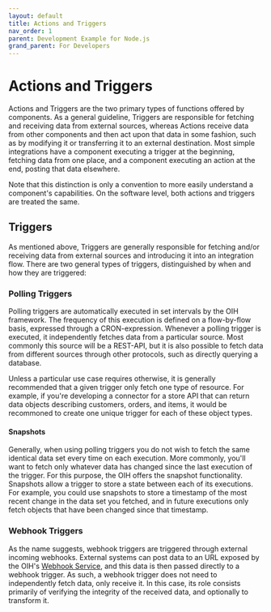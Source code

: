 ```yaml
---
layout: default
title: Actions and Triggers
nav_order: 1
parent: Development Example for Node.js
grand_parent: For Developers
---
```


# Actions and Triggers

Actions and Triggers are the two primary types of functions offered by components. As a general guideline, Triggers are responsible for fetching and receiving data from external sources, whereas Actions receive data from other components and then act upon that data in some fashion, such as by modifying it or transferring it to an external destination. Most simple integrations have a component executing a trigger at the beginning, fetching data from one place, and a component executing an action at the end, posting that data elsewhere.

Note that this distinction is only a convention to more easily understand a component's capabilities. On the software level, both actions and triggers are treated the same.

## Triggers

As mentioned above, Triggers are generally responsible for fetching and/or receiving data from external sources and introducing it into an integration flow. There are two general types of triggers, distinguished by when and how they are triggered:

### Polling Triggers

Polling triggers are automatically executed in set intervals by the OIH framework. The frequency of this execution is defined on a flow-by-flow basis, expressed through a CRON-expression. Whenever a polling trigger is executed, it independently fetches data from a particular source. Most commonly this source will be a REST-API, but it is also possible to fetch data from different sources through other protocols, such as directly querying a database.

Unless a particular use case requires otherwise, it is generally recommended that a given trigger only fetch one type of resource. For example, if you're developing a connector for a store API that can return data objects describing customers, orders, and items, it would be recommoned to create one unique trigger for each of these object types. 

#### Snapshots

Generally, when using polling triggers you do not wish to fetch the same identical data set every time on each execution. More commonly, you'll want to fetch only whatever data has changed since the last execution of the trigger. For this purpose, the OIH offers the snapshot functionality. Snapshots allow a trigger to store a state between each of its executions. For example, you could use snapshots to store a timestamp of the most recent change in the data set you fetched, and in future executions only fetch objects that have been changed since that timestamp.

### Webhook Triggers

As the name suggests, webhook triggers are triggered through external incoming webhooks. External systems can post data to an URL exposed by the OIH's [Webhook Service](https://openintegrationhub.github.io/docs/5%20-%20Services/Webhooks.html), and this data is then passed directly to a webhook trigger. As such, a webhook trigger does not need to independently fetch data, only receive it. In this case, its role consists primarily of verifying the integrity of the received data, and optionally to transform it.
